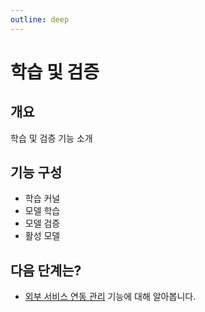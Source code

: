 ```yaml
---
outline: deep
---
```


# 학습 및 검증


## 개요
학습 및 검증 기능 소개


## 기능 구성
- 학습 커널  
- 모델 학습  
- 모델 검증  
- 활성 모델  


## 다음 단계는?
- [외부 서비스 연동 관리](./intro-external-service) 기능에 대해 알아봅니다.
